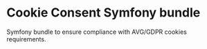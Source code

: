 # Cookie Consent Symfony bundle
Symfony bundle to ensure compliance with AVG/GDPR cookies requirements.